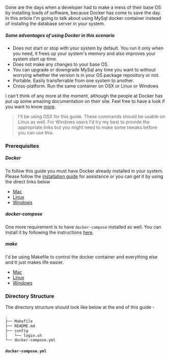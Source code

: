 Gone are the days when a developer had to make a mess of their base OS by installing loads of software, because Docker has come to save the day. In this article I'm going to talk about using MySql docker container instead of installng the database server in your system. 

##### Some advantages of using Docker in this scenario

 * Does not start or stop with your system by default. You run it only when you need, it frees up your system's memory and also improves your system start up time.
 * Does not make any changes to your base OS.
 * You can upgrade or downgrade MySql any time you want to without worrying whether the version is in your OS package repository or not.
 * Portable. Easily transferrable from one system to another.
 * Cross-platform. Run the same container on OSX or Linux or Windows
 
I can't think of any more at the moment, although the people at Docker has put up some amazing documentation on their site. Feel free to have a look if you want to know [more](https://docs.docker.com/).


> I'll be using OSX for this guide. These commands should be usable on Linux as well. For Windows users I'd try my best to provide the appropriate links but you might need to make some tweaks before you can use this.

### Prerequisites

##### Docker 
To follow this guide you must have Docker already installed in your system. Please follow the [installation guide](https://docs.docker.com/engine/installation/) for assistance or you can get it by using the direct links below

* [Mac](https://download.docker.com/mac/beta/Docker.dmg)
* [Linux](https://docs.docker.com/engine/installation/linux/)
* [Windows](https://download.docker.com/win/beta/InstallDocker.msi)

##### docker-compose
One more requirement is to have ```docker-compose``` installed as well. You can install it by following the instructions [here](https://docs.docker.com/compose/install/).

##### make
I'd be using Makefile to control the docker container and everything else and tt just makes life easier.
* [Mac](http://stackoverflow.com/a/11494872/2894655)
* [Linux](http://www.cyberciti.biz/faq/debian-linux-install-gnu-gcc-compiler/)
* [Windows](http://gnuwin32.sourceforge.net/packages/make.htm)


### Directory Structure

The directory structure should look like below at the end of this guide -
```bash
.
├── Makefile
├── README.md
├── config
│   └── login.sh
└── docker-compose.yml
```

#### ```docker-compose.yml```